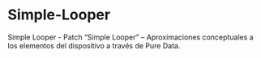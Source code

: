 # Simple-Looper
Simple Looper - Patch
“Simple Looper” – Aproximaciones conceptuales a los elementos del dispositivo a través de Pure Data. 
